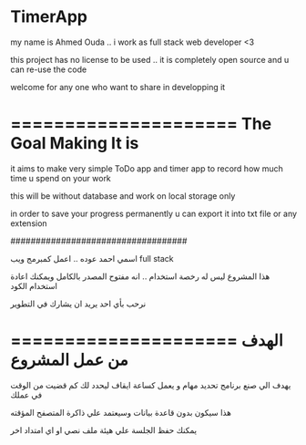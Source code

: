 # TimerApp

my name is Ahmed Ouda .. i work as full stack web developer <3

this project has no license to be used .. it is completely open source and u can re-use the code

welcome for any one who want to share in developping it

=====================
The Goal Making It is
=====================

it aims to make very simple ToDo app and timer app to record how much time u spend on your work

this will be without database and work on local storage only

in order to save your progress permanently u can export it into txt file or any extension

###################################

اسمي احمد عوده .. اعمل كمبرمج ويب full stack

هذا المشروع ليس له رخصة استخدام .. انه مفتوح المصدر بالكامل ويمكنك اعادة استخدام الكود

نرحب بأي احد يريد ان يشارك في التطوير

=====================
الهدف من عمل المشروع
=====================

يهدف الي صنع برنامج تحديد مهام و يعمل كساعة ايقاف ليحدد لك كم قضيت من الوقت في عملك

هذا سيكون بدون قاعدة بيانات وسيعتمد علي ذاكرة المتصفح المؤقته

يمكنك حفظ الجلسة علي هيئة ملف نصي او اي امتداد اخر
